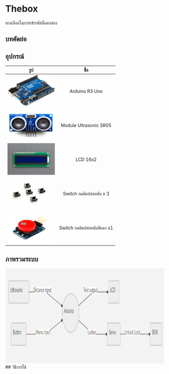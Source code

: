 # Thebox
ทางเลือกในการเข้ารหัสล็อคกล่อง

## บทคัดย่อ

## อุปกรณ์
| รูป   |      ชื่อ      |
|----------|:-------------:|
| <img src="https://github.com/TheMhee/THEBOX/blob/master/pic/r3.jpg" width="150" height="100"> | Arduino R3 Uno |
| <img src="https://github.com/TheMhee/THEBOX/blob/master/pic/sr05.jpg" width="150" height="100"> |  Module Ultrasonic SR05 |
| <img src="https://github.com/TheMhee/THEBOX/blob/master/pic/lcd.jpg" width="150" height="100"> | LCD 16x2 |
| <img src="https://github.com/TheMhee/THEBOX/blob/master/pic/sw1.jpg" width="150" height="100"> | Switch กดติดปล่อยดับ x 3|
| <img src="https://github.com/TheMhee/THEBOX/blob/master/pic/swr.jpg" width="150" height="100"> | Switch กดติดปล่อยดับสีแดง x1 |


## ภาพรวมระบบ
<img src="https://github.com/TheMhee/THEBOX/blob/master/pic/Untitled.png" width="800" height="300">
## วิธีการใช้

